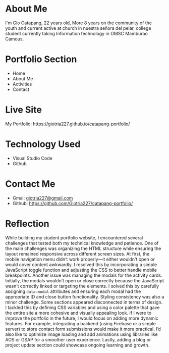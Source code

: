 # About Me
I'm Gio Catapang, 22 years old, More 8 years on the community of the youth and current active at church in nuestra señora del pelar, college student currently taking Information technology in OMSC Mamburao Camous.
# Portfolio Section
* Home
* About Me
* Activities
* Contact
# Live Site
My Portfolio: https://giotria227.github.io/catapang-portfolio/
# Technology Used
* Visual Studio Code
* Github
# Contact Me
* Gmai: giotria227@gmail.com
* Github: https://github.com/Giotria227/catapang-portfolio/
# Reflection
  While building my student portfolio website, I encountered several challenges that tested both my technical knowledge and patience. One of the main challenges was organizing the HTML structure while ensuring the layout remained responsive across different screen sizes. At first, the mobile navigation menu didn’t work properly—it either wouldn't open or would cover content awkwardly. I resolved this by incorporating a simple JavaScript toggle function and adjusting the CSS to better handle mobile breakpoints. Another issue was managing the modals for the activity cards. Initially, the modals wouldn’t open or close correctly because the JavaScript wasn’t correctly linked or targeting the elements. I solved this by carefully assigning `data-modal` attributes and ensuring each modal had the appropriate ID and close button functionality.
Styling consistency was also a minor challenge. Some sections appeared disconnected in terms of design. I tackled this by defining CSS variables and using a color palette that gave the entire site a more cohesive and visually appealing look.
If I were to improve the portfolio in the future, I would focus on adding more dynamic features. For example, integrating a backend (using Firebase or a simple server) to store contact form submissions would make it more practical. I’d also like to optimize image loading and add animations using libraries like AOS or GSAP for a smoother user experience. Lastly, adding a blog or project update section could showcase ongoing learning and growth.
 


